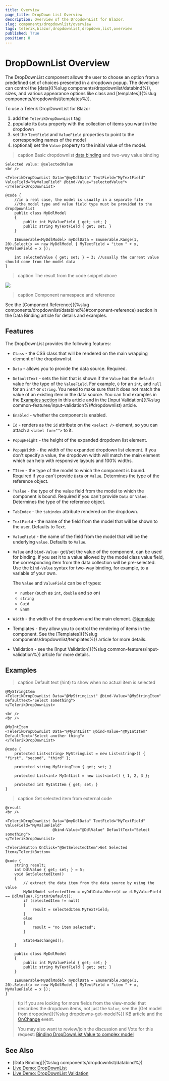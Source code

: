 ```yaml
---
title: Overview
page_title: DropDown List Overview
description: Overview of the DropdownList for Blazor.
slug: components/dropdownlist/overview
tags: telerik,blazor,dropdownlist,dropdown,list,overview
published: True
position: 0
---
```


# DropDownList Overview

The DropDownList component allows the user to choose an option from a predefined set of choices presented in a dropdown popup. The developer can control the [data]({%slug components/dropdownlist/databind%}), sizes, and various appearance options like class and [templates]({%slug components/dropdownlist/templates%}).

To use a Telerik DropDownList for Blazor

1. add the `TelerikDropDownList` tag
1. populate its `Data` property with the collection of items you want in the dropdown
1. set the `TextField` and `ValueField` properties to point to the corresponding names of the model
1. (optional) set the `Value` property to the initial value of the model.

>caption Basic dropdownlist [data binding](data-bind) and two-way value binding

````CSHTML
Selected value: @selectedValue
<br />

<TelerikDropDownList Data="@myDdlData" TextField="MyTextField" ValueField="MyValueField" @bind-Value="selectedValue">
</TelerikDropDownList>

@code {
	//in a real case, the model is usually in a separate file
	//the model type and value field type must be provided to the dropdpownlist
	public class MyDdlModel
	{
		public int MyValueField { get; set; }
		public string MyTextField { get; set; }
	}

	IEnumerable<MyDdlModel> myDdlData = Enumerable.Range(1, 20).Select(x => new MyDdlModel { MyTextField = "item " + x, MyValueField = x });

	int selectedValue { get; set; } = 3; //usually the current value should come from the model data
}
````

>caption The result from the code snippet above

![](images/dropdownlist-basic-screenshot.jpg)

>caption Component namespace and reference

See the [Component Reference]({%slug components/dropdownlist/databind%}#component-reference) section in the Data Binding article for details and examples.

## Features

The DropDownList provides the following features:

* `Class` - the CSS class that will be rendered on the main wrapping element of the dropdownlist.

* `Data` - allows you to provide the data source. Required.

* `DefaultText` - sets the hint that is shown if the `Value` has the `default` value for the type of the `ValueField`. For example, `0` for an `int`, and `null` for an `int?` or `string`. You need to make sure that it does not match the value of an existing item in the data source. You can find examples in the [Examples section](#examples) in this article and in the [Input Validation]({%slug common-features/input-validation%}#dropdownlist) article.

* `Enabled` - whether the component is enabled.

* `Id` - renders as the `id` attribute on the `<select />` element, so you can attach a `<label for="">` to it.

* `PopupHeight` - the height of the expanded dropdown list element.

* `PopupWidth` - the width of the expanded dropdown list element. If you don't specify a value, the dropdown width will match the main element which can help with responsive layouts and 100% widths.

* `TItem` - the type of the model to which the component is bound. Required if you can't provide `Data` or `Value`. Determines the type of the reference object.

* `TValue` - the type of the value field from the model to which the component is bound. Required if you can't provide `Data` or `Value`. Determines the type of the reference object.

* `TabIndex` - the `tabindex` attribute rendered on the dropdown.

* `TextField` - the name of the field from the model that will be shown to the user. Defaults to `Text`.

* `ValueField` - the name of the field from the model that will be the underlying `value`. Defaults to `Value`.

* `Value` and `bind-Value`- get/set the value of the component, can be used for binding. If you set it to a value allowed by the model class value field, the corresponding item from the data collection will be pre-selected. Use the `bind-Value` syntax for two-way binding, for example, to a variable of your own.

    The `Value` and `ValueField` can be of types:

    * `number` (such as `int`, `double` and so on)
    * `string`
    * `Guid`
    * `Enum`

* `Width` - the width of the dropdown and the main element. @[template](/_contentTemplates/inputs/inputs-width-template.md#inputs-width-information)

* Templates - they allow you to control the rendering of items in the component. See the [Templates]({%slug components/dropdownlist/templates%}) article for more details.

* Validation - see the [Input Validation]({%slug common-features/input-validation%}) article for more details.


## Examples

>caption Default text (hint) to show when no actual item is selected

````CSHTML
@MyStringItem
<TelerikDropDownList Data="@MyStringList" @bind-Value="@MyStringItem" DefaultText="Select something">
</TelerikDropDownList>

<br />
<br />

@MyIntItem
<TelerikDropDownList Data="@MyIntList" @bind-Value="@MyIntItem" DefaultText="Select another thing">
</TelerikDropDownList>

@code {
    protected List<string> MyStringList = new List<string>() { "first", "second", "third" };

    protected string MyStringItem { get; set; }

    protected List<int> MyIntList = new List<int>() { 1, 2, 3 };

    protected int MyIntItem { get; set; }
}
````

>caption Get selected item from external code

````CSHTML
@result
<br />

<TelerikDropDownList Data="@myDdlData" TextField="MyTextField" ValueField="MyValueField"
                     @bind-Value="@DdlValue" DefaultText="Select something">
</TelerikDropDownList>

<TelerikButton OnClick="@GetSelectedItem">Get Selected Item</TelerikButton>

@code {
    string result;
    int DdlValue { get; set; } = 5;
    void GetSelectedItem()
    {
        // extract the data item from the data source by using the value
        MyDdlModel selectedItem = myDdlData.Where(d => d.MyValueField == DdlValue).FirstOrDefault();
        if (selectedItem != null)
        {
            result = selectedItem.MyTextField;
        }
        else
        {
            result = "no item selected";
        }

        StateHasChanged();
    }

    public class MyDdlModel
    {
        public int MyValueField { get; set; }
        public string MyTextField { get; set; }
    }

    IEnumerable<MyDdlModel> myDdlData = Enumerable.Range(1, 20).Select(x => new MyDdlModel { MyTextField = "item " + x, MyValueField = x });
}
````


>tip If you are looking for more fields from the view-model that describes the dropdown items, not just the `Value`, see the [Get model from dropodwn]({%slug dropdowns-get-model%}) KB article and the [OnChange](events#onchange) event.
>
> You may also want to review/join the discussion and Vote for this request: <a href="https://www.telerik.com/forums/binding-dropdownlist-value-to-complex-model" target="_blank">Binding DropDownList Value to complex model</a>



## See Also

  * [Data Binding]({%slug components/dropdownlist/databind%})
  * [Live Demo: DropDownList](https://demos.telerik.com/blazor-ui/dropdownlist/index)
  * [Live Demo: DropDownList Validation](https://demos.telerik.com/blazor-ui/dropdownlist/validation)
